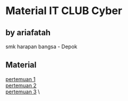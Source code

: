 # Material IT CLUB Cyber
## by ariafatah

smk harapan bangsa - Depok

## Material
[pertemuan 1](./P1) \
[pertemuan 2](./P2) \
[pertemuan 3](./p3) \
<!-- [pertemuan 4](./p4/readme.md) -->
